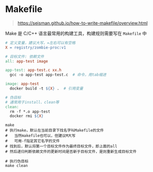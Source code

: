 # Makefile

> <https://seisman.github.io/how-to-write-makefile/overview.html>

Make 是 C/C++ 语言最常用的构建工具，构建规则需要写在 `Makefile` 中

```makefile
# 定义变量，建议大写，=左右可以有空格
X = registry/zombie-proc:v1

# 目标文件: 依赖文件
all: app-test image

app-test: app-test.c xx.h
  gcc -o app-test app-test.c  # 命令，用tab缩进

image: app-test
  docker build -t ${X} .  # 引用变量

# 伪目标
# 通常用于install、clean等
clean: 
  rm -f *.o app-test
  docker rmi ${X}
```

```shell
make
# 执行make，默认在当前目录下找名字叫Makefile的文件
#   当然makefile也可以，但建议M大写
#   可用-f指定其它名字的文件
# 找到后，默认将第一个目标文件作为最终目标文件，即上面的all
# 然后递归判断依赖文件的更新时间是否新于目标文件，是则重新生成目标文件

# 执行伪目标
make clean
```

